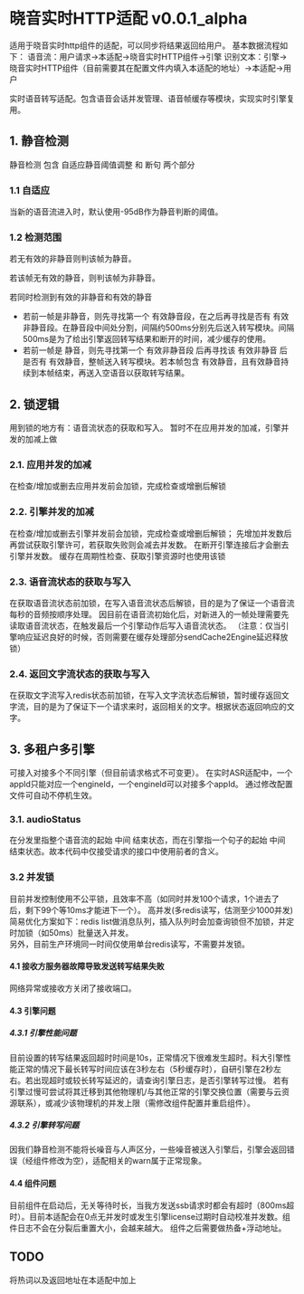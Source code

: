 # 晓音实时HTTP适配 v0.0.1_alpha
适用于晓音实时http组件的适配，可以同步将结果返回给用户。
基本数据流程如下：
语音流：用户请求->本适配->晓音实时HTTP组件->引擎
识别文本：引擎->晓音实时HTTP组件（目前需要其在配置文件内填入本适配的地址）->本适配->用户


实时语音转写适配。包含语音会话并发管理、语音帧缓存等模块，实现实时引擎复用。


## 1. 静音检测
静音检测 包含 自适应静音阈值调整 和 断句 两个部分
### 1.1 自适应
当新的语音流进入时，默认使用-95dB作为静音判断的阈值。

### 1.2 检测范围
若无有效的非静音则判该帧为静音。

若该帧无有效的静音，则判该帧为非静音。

若同时检测到有效的非静音和有效的静音
- 若前一帧是非静音，则先寻找第一个 有效静音段，在之后再寻找是否有 有效非静音段。在静音段中间处分割，间隔约500ms分别先后送入转写模块。间隔500ms是为了给出引擎返回转写结果和断开的时间，减少缓存的使用。
- 若前一帧是 静音，则先寻找第一个 有效非静音段 后再寻找该 有效非静音 后是否有 有效静音，整帧送入转写模块。若本帧包含 有效静音，且有效静音持续到本帧结束，再送入空语音以获取转写结果。

## 2. 锁逻辑
用到锁的地方有：语音流状态的获取和写入。 暂时不在应用并发的加减，引擎并发的加减上做

### 2.1. 应用并发的加减
在检查/增加或删去应用并发前会加锁，完成检查或增删后解锁

### 2.2. 引擎并发的加减
在检查/增加或删去引擎并发前会加锁，完成检查或增删后解锁； 先增加并发数后再尝试获取引擎许可，若获取失败则会减去并发数。 在断开引擎连接后才会删去引擎并发数。 缓存在周期性检查、获取引擎资源时也使用该锁

### 2.3. 语音流状态的获取与写入
在获取语音流状态前加锁，在写入语音流状态后解锁，目的是为了保证一个语音流每秒的音频按顺序处理。 因目前在语音流初始化后，对新进入的一帧处理需要先读取语音流状态，在触发最后一个引擎动作后写入语音流状态。
（注意：仅当引擎响应延迟良好的时候，否则需要在缓存处理部分sendCache2Engine延迟释放锁）

### 2.4. 返回文字流状态的获取与写入
在获取文字流写入redis状态前加锁，在写入文字流状态后解锁，暂时缓存返回文字流，目的是为了保证下一个请求来时，返回相关的文字。根据状态返回响应的文字。



## 3. 多租户多引擎
可接入对接多个不同引擎（但目前请求格式不可变更）。 在实时ASR适配中，一个appId只能对应一个engineId，一个engineId可以对接多个appId。 通过修改配置文件可自动不停机生效。

### 3.1. audioStatus
在分发里指整个语音流的起始 中间 结束状态，而在引擎指一个句子的起始 中间 结束状态。故本代码中仅接受请求的接口中使用前者的含义。

### 3.2 并发锁
目前并发控制使用不公平锁，且效率不高（如同时并发100个请求，1个进去了后，剩下99个等10ms才能进下一个）。 高并发(多redis读写，估测至少1000并发)简易优化方案如下：redis
list做消息队列，插入队列时会加查询锁但不加锁，并定时加锁（如50ms）批量送入并发。\
另外，目前生产环境同一时间仅使用单台redis读写，不需要并发锁。

#### 4.1 接收方服务器故障导致发送转写结果失败
网络异常或接收方关闭了接收端口。


#### 4.3 引擎问题

##### 4.3.1 引擎性能问题
目前设置的转写结果返回超时时间是10s，正常情况下很难发生超时。科大引擎性能正常的情况下最长转写时间应该在3秒左右（5秒缓存时），自研引擎在2秒左右。若出现超时或较长转写延迟的，请查询引擎日志，是否引擎转写过慢。
若有引擎过慢可尝试将其迁移到其他物理机/与其他正常的引擎交换位置（需要与云资源联系），或减少该物理机的并发上限（需修改组件配置并重启组件）。

##### 4.3.2 引擎转写问题
因我们静音检测不能将长噪音与人声区分，一些噪音被送入引擎后，引擎会返回错误（经组件修改为空），适配相关的warn属于正常现象。

#### 4.4 组件问题
目前组件在启动后，无关等待时长，当我方发送ssb请求时都会有超时（800ms超时）。目前本适配会在0点无并发时或发生引擎license过期时自动校准并发数。组件日志不会在分裂后重置大小，会越来越大。 组件之后需要做热备+浮动地址。


## TODO
将热词以及返回地址在本适配中加上
